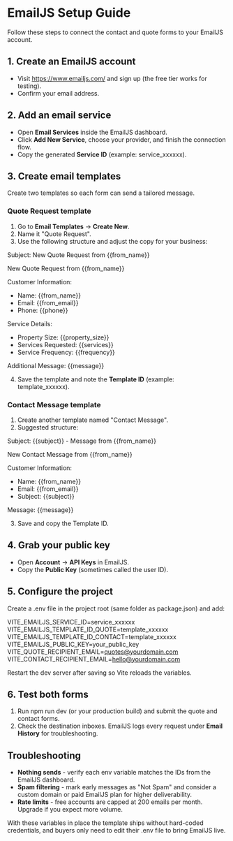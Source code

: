 ﻿# EmailJS Setup Guide

Follow these steps to connect the contact and quote forms to your EmailJS account.

## 1. Create an EmailJS account
- Visit https://www.emailjs.com/ and sign up (the free tier works for testing).
- Confirm your email address.

## 2. Add an email service
- Open **Email Services** inside the EmailJS dashboard.
- Click **Add New Service**, choose your provider, and finish the connection flow.
- Copy the generated **Service ID** (example: service_xxxxxx).

## 3. Create email templates
Create two templates so each form can send a tailored message.

### Quote Request template
1. Go to **Email Templates** -> **Create New**.
2. Name it "Quote Request".
3. Use the following structure and adjust the copy for your business:

Subject: New Quote Request from {{from_name}}

New Quote Request from {{from_name}}

Customer Information:
- Name: {{from_name}}
- Email: {{from_email}}
- Phone: {{phone}}

Service Details:
- Property Size: {{property_size}}
- Services Requested: {{services}}
- Service Frequency: {{frequency}}

Additional Message:
{{message}}

4. Save the template and note the **Template ID** (example: template_xxxxxx).

### Contact Message template
1. Create another template named "Contact Message".
2. Suggested structure:

Subject: {{subject}} - Message from {{from_name}}

New Contact Message from {{from_name}}

Customer Information:
- Name: {{from_name}}
- Email: {{from_email}}
- Subject: {{subject}}

Message:
{{message}}

3. Save and copy the Template ID.

## 4. Grab your public key
- Open **Account** -> **API Keys** in EmailJS.
- Copy the **Public Key** (sometimes called the user ID).

## 5. Configure the project
Create a .env file in the project root (same folder as package.json) and add:

VITE_EMAILJS_SERVICE_ID=service_xxxxxx
VITE_EMAILJS_TEMPLATE_ID_QUOTE=template_xxxxxx
VITE_EMAILJS_TEMPLATE_ID_CONTACT=template_xxxxxx
VITE_EMAILJS_PUBLIC_KEY=your_public_key
VITE_QUOTE_RECIPIENT_EMAIL=quotes@yourdomain.com
VITE_CONTACT_RECIPIENT_EMAIL=hello@yourdomain.com

Restart the dev server after saving so Vite reloads the variables.

## 6. Test both forms
1. Run npm run dev (or your production build) and submit the quote and contact forms.
2. Check the destination inboxes. EmailJS logs every request under **Email History** for troubleshooting.

## Troubleshooting
- **Nothing sends** - verify each env variable matches the IDs from the EmailJS dashboard.
- **Spam filtering** - mark early messages as "Not Spam" and consider a custom domain or paid EmailJS plan for higher deliverability.
- **Rate limits** - free accounts are capped at 200 emails per month. Upgrade if you expect more volume.

With these variables in place the template ships without hard-coded credentials, and buyers only need to edit their .env file to bring EmailJS live.
